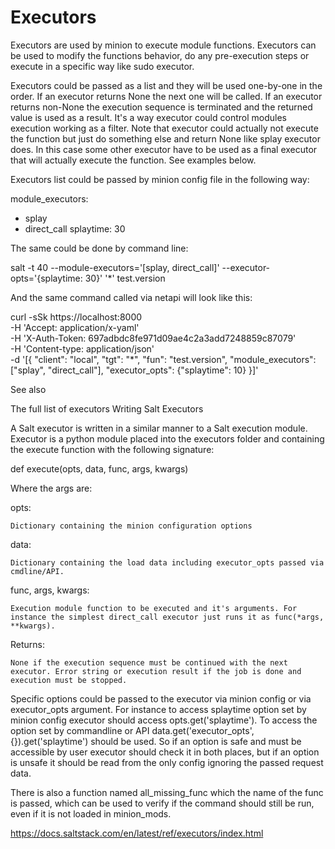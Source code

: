 # Executors

Executors are used by minion to execute module functions. Executors can be used to modify the functions behavior, do any pre-execution steps or execute in a specific way like sudo executor.

Executors could be passed as a list and they will be used one-by-one in the order. If an executor returns None the next one will be called. If an executor returns non-None the execution sequence is terminated and the returned value is used as a result. It's a way executor could control modules execution working as a filter. Note that executor could actually not execute the function but just do something else and return None like splay executor does. In this case some other executor have to be used as a final executor that will actually execute the function. See examples below.

Executors list could be passed by minion config file in the following way:

module_executors:
  - splay
  - direct_call
splaytime: 30

The same could be done by command line:

salt -t 40 --module-executors='[splay, direct_call]' --executor-opts='{splaytime: 30}' '*' test.version

And the same command called via netapi will look like this:

curl -sSk https://localhost:8000 \
    -H 'Accept: application/x-yaml' \
    -H 'X-Auth-Token: 697adbdc8fe971d09ae4c2a3add7248859c87079' \
    -H 'Content-type: application/json' \
    -d '[{
        "client": "local",
        "tgt": "*",
        "fun": "test.version",
        "module_executors": ["splay", "direct_call"],
        "executor_opts": {"splaytime": 10}
        }]'

See also

The full list of executors
Writing Salt Executors

A Salt executor is written in a similar manner to a Salt execution module. Executor is a python module placed into the executors folder and containing the execute function with the following signature:

def execute(opts, data, func, args, kwargs)

Where the args are:

opts:

    Dictionary containing the minion configuration options
data:

    Dictionary containing the load data including executor_opts passed via cmdline/API.
func, args, kwargs:

    Execution module function to be executed and it's arguments. For instance the simplest direct_call executor just runs it as func(*args, **kwargs).
Returns:

    None if the execution sequence must be continued with the next executor. Error string or execution result if the job is done and execution must be stopped.

Specific options could be passed to the executor via minion config or via executor_opts argument. For instance to access splaytime option set by minion config executor should access opts.get('splaytime'). To access the option set by commandline or API data.get('executor_opts', {}).get('splaytime') should be used. So if an option is safe and must be accessible by user executor should check it in both places, but if an option is unsafe it should be read from the only config ignoring the passed request data.

There is also a function named all_missing_func which the name of the func is passed, which can be used to verify if the command should still be run, even if it is not loaded in minion_mods.


https://docs.saltstack.com/en/latest/ref/executors/index.html
